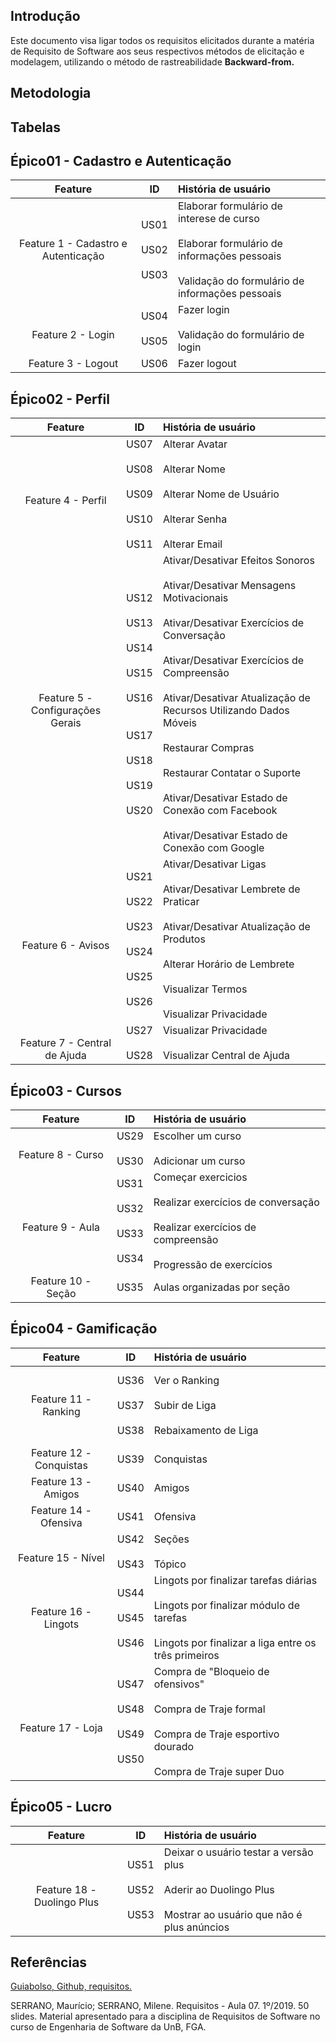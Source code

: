 ## Introdução

Este documento visa ligar todos os requisitos elicitados durante a matéria de Requisito de Software aos seus respectivos métodos de elicitação e modelagem, utilizando o método de rastreabilidade **Backward-from.**

## Metodologia

## Tabelas

## Épico01 - Cadastro e Autenticação

|**Feature**|**ID**|**História de usuário**|
|:----------:|:----:|:----------------------|
| </br> Feature 1 - Cadastro e Autenticação </br></br>  | US01 </br></br>  US02 </br></br>  US03 | Elaborar formulário de interese de curso </br></br>  Elaborar formulário de informações pessoais </br></br> Validação do formulário de informações pessoais |
| </br> Feature 2 - Login </br> | US04 </br></br>  US05 | Fazer login </br></br> Validação do formulário de login |
| Feature 3 - Logout | US06 | Fazer logout |

## Épico02 - Perfil

|**Feature**|**ID**|**História de usuário**|
|:----------:|:----:|:----------------------|
| </br></br></br></br> Feature 4 - Perfil </br></br></br></br> | US07 </br></br> US08 </br></br> US09 </br></br> US10 </br></br> US11 | Alterar Avatar </br></br> Alterar Nome </br></br> Alterar Nome de Usuário </br></br> Alterar Senha </br></br> Alterar Email |
| </br></br></br></br></br></br></br></br> Feature 5 - Configurações Gerais </br></br></br></br></br></br></br></br> | US12 </br></br> US13 </br></br> US14 </br></br> US15 </br></br> US16 </br></br></br> US17 </br></br> US18 </br></br> US19 </br></br> US20 | Ativar/Desativar Efeitos Sonoros </br></br> Ativar/Desativar Mensagens Motivacionais </br></br> Ativar/Desativar Exercícios de Conversação </br></br> Ativar/Desativar Exercícios de Compreensão </br></br> Ativar/Desativar Atualização de Recursos Utilizando Dados Móveis </br></br> Restaurar Compras </br></br> Restaurar Contatar o Suporte </br></br> Ativar/Desativar Estado de Conexão com Facebook </br></br> Ativar/Desativar Estado de Conexão com Google |
| </br></br></br></br></br></br> Feature 6 - Avisos </br></br></br></br></br></br> | US21 </br></br> US22 </br></br> US23 </br></br> US24 </br></br> US25 </br></br> US26 | Ativar/Desativar Ligas </br></br> Ativar/Desativar Lembrete de Praticar </br></br> Ativar/Desativar Atualização de Produtos </br></br> Alterar Horário de Lembrete </br></br> Visualizar Termos </br></br> Visualizar Privacidade |
| </br> Feature 7 - Central de Ajuda </br> | US27 </br></br> US28 | Visualizar Privacidade </br></br> Visualizar Central de Ajuda |

## Épico03 - Cursos

|**Feature**|**ID**|**História de usuário**|
|:----------:|:----:|:----------------------|
| </br> Feature 8 - Curso </br> | US29 </br></br> US30 | Escolher um curso </br></br> Adicionar um curso |
| </br></br></br> Feature 9 - Aula </br></br></br> | US31 </br></br> US32 </br></br> US33 </br></br> US34 | Começar exercicios </br></br> Realizar exercícios de conversação </br></br> Realizar exercícios de compreensão </br></br> Progressão de exercícios |
|Feature 10 - Seção| US35 | Aulas organizadas por seção |

## Épico04 - Gamificação

|**Feature**|**ID**|**História de usuário**|
|:----------:|:----:|:----------------------|
| </br></br> Feature 11 - Ranking </br></br></br> | US36 </br></br> US37 </br></br> US38 | Ver o Ranking </br></br> Subir de Liga </br></br> Rebaixamento de Liga |
| Feature 12 - Conquistas | US39 | Conquistas |
| Feature 13 - Amigos | US40 | Amigos |
| Feature 14 - Ofensiva | US41 | Ofensiva |
| </br> Feature 15 - Nível </br> | US42 </br></br> US43 | Seções </br></br> Tópico |
| </br></br> Feature 16 - Lingots </br></br></br> | US44 </br></br> US45 </br></br> US46 | Lingots por finalizar tarefas diárias </br></br> Lingots por finalizar módulo de tarefas </br></br> Lingots por finalizar a liga entre os três primeiros |
| </br></br></br> Feature 17 - Loja </br></br></br> | US47 </br></br> US48 </br></br> US49 </br></br> US50 | Compra de "Bloqueio de ofensivos" </br></br> Compra de Traje formal </br></br> Compra de Traje esportivo dourado </br></br> Compra de Traje super Duo |

## Épico05 - Lucro

|**Feature**|**ID**|**História de usuário**|
|:----------:|:----:|:----------------------|
| </br></br> Feature 18 - Duolingo Plus </br></br> | US51 </br></br> US52 </br></br> US53 | Deixar o usuário testar a versão plus </br></br> Aderir ao Duolingo Plus </br></br> Mostrar ao usuário que não é plus anúncios|

## Referências

[Guiabolso, Github, requisitos.](https://fga-disciplinas.github.io/2019.1-Guia-Bolso/pos-rastreabilidade/backward/)

SERRANO, Maurício; SERRANO, Milene. Requisitos - Aula 07. 1º/2019. 50 slides. Material apresentado para a disciplina de Requisitos de Software no curso de Engenharia de Software da UnB, FGA.
